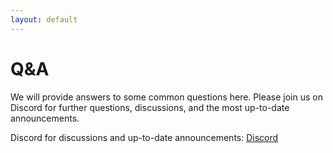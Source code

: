 ```yaml
---
layout: default
---
```


# Q&A
We will provide answers to some common questions here. Please join us on Discord for further questions, discussions, and the most up-to-date announcements.

Discord for discussions and up-to-date announcements: [Discord](https://discord.com/invite/yD89SPNr3bQ)



